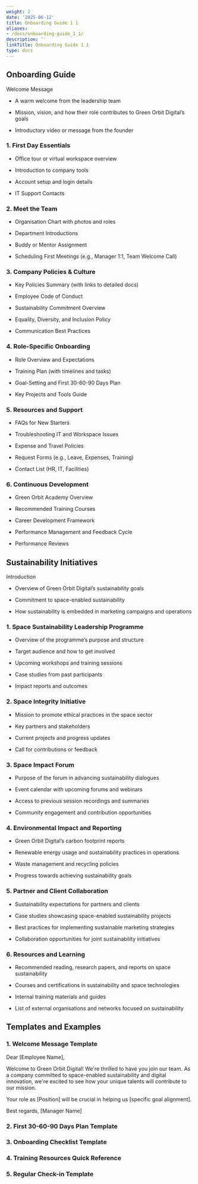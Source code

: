 ```yaml
---
weight: 2
date: '2025-06-12'
title: Onboarding Guide 1 1
aliases:
- /docs/onboarding-guide_1_1/
description: ''
linkTitle: Onboarding Guide 1 1
type: docs
---
```


<!-- Unsupported block type: table_of_contents -->



<!-- Unsupported block type: divider -->

## Onboarding Guide

Welcome Message

- A warm welcome from the leadership team

- Mission, vision, and how their role contributes to Green Orbit Digital’s goals

- Introductory video or message from the founder

<!-- Unsupported block type: divider -->

### 1. First Day Essentials

- Office tour or virtual workspace overview

- Introduction to company tools 

- Account setup and login details 

- IT Support Contacts

<!-- Unsupported block type: divider -->

### 2. Meet the Team

- Organisation Chart with photos and roles

- Department Introductions

- Buddy or Mentor Assignment

- Scheduling First Meetings (e.g., Manager 1:1, Team Welcome Call)

<!-- Unsupported block type: divider -->

### 3. Company Policies & Culture

- Key Policies Summary (with links to detailed docs)

- Employee Code of Conduct 

- Sustainability Commitment Overview

- Equality, Diversity, and Inclusion Policy 

- Communication Best Practices

<!-- Unsupported block type: divider -->

### 4. Role-Specific Onboarding

- Role Overview and Expectations

- Training Plan (with timelines and tasks)

- Goal-Setting and First 30-60-90 Days Plan

- Key Projects and Tools Guide

<!-- Unsupported block type: divider -->

### 5. Resources and Support

- FAQs for New Starters

- Troubleshooting IT and Workspace Issues

- Expense and Travel Policies

- Request Forms (e.g., Leave, Expenses, Training)

- Contact List (HR, IT, Facilities)

<!-- Unsupported block type: divider -->

### 6. Continuous Development

- Green Orbit Academy Overview

- Recommended Training Courses

- Career Development Framework

- Performance Management and Feedback Cycle

- Performance Reviews 

<!-- Unsupported block type: divider -->

## Sustainability Initiatives

Introduction

- Overview of Green Orbit Digital’s sustainability goals

- Commitment to space-enabled sustainability

- How sustainability is embedded in marketing campaigns and operations

<!-- Unsupported block type: divider -->

### 1. Space Sustainability Leadership Programme

- Overview of the programme’s purpose and structure

- Target audience and how to get involved

- Upcoming workshops and training sessions

- Case studies from past participants

- Impact reports and outcomes

<!-- Unsupported block type: divider -->

### 2. Space Integrity Initiative

- Mission to promote ethical practices in the space sector

- Key partners and stakeholders

- Current projects and progress updates

- Call for contributions or feedback

<!-- Unsupported block type: divider -->

### 3. Space Impact Forum

- Purpose of the forum in advancing sustainability dialogues

- Event calendar with upcoming forums and webinars

- Access to previous session recordings and summaries

- Community engagement and contribution opportunities

<!-- Unsupported block type: divider -->

### 4. Environmental Impact and Reporting

- Green Orbit Digital’s carbon footprint reports

- Renewable energy usage and sustainability practices in operations

- Waste management and recycling policies

- Progress towards achieving sustainability goals

<!-- Unsupported block type: divider -->

### 5. Partner and Client Collaboration

- Sustainability expectations for partners and clients

- Case studies showcasing space-enabled sustainability projects

- Best practices for implementing sustainable marketing strategies

- Collaboration opportunities for joint sustainability initiatives

<!-- Unsupported block type: divider -->

### 6. Resources and Learning

- Recommended reading, research papers, and reports on space sustainability

- Courses and certifications in sustainability and space technologies

- Internal training materials and guides

- List of external organisations and networks focused on sustainability

<!-- Unsupported block type: divider -->

## Templates and Examples

### 1. Welcome Message Template

Dear [Employee Name],

Welcome to Green Orbit Digital! We're thrilled to have you join our team. As a company committed to space-enabled sustainability and digital innovation, we're excited to see how your unique talents will contribute to our mission.

Your role as [Position] will be crucial in helping us [specific goal alignment].

Best regards,
[Manager Name]

### 2. First 30-60-90 Days Plan Template

<!-- Unsupported block type: toggle -->

<!-- Unsupported block type: toggle -->

<!-- Unsupported block type: toggle -->

### 3. Onboarding Checklist Template

<!-- Unsupported block type: to_do -->

<!-- Unsupported block type: to_do -->

<!-- Unsupported block type: to_do -->

<!-- Unsupported block type: to_do -->

<!-- Unsupported block type: to_do -->

<!-- Unsupported block type: to_do -->

### 4. Training Resources Quick Reference

<!-- Unsupported block type: callout -->

### 5. Regular Check-in Template

<!-- Unsupported block type: toggle -->

